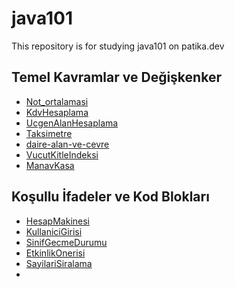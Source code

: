 # java101
This repository is for studying java101 on patika.dev

## Temel Kavramlar ve Değişkenker

- [Not_ortalamasi](https://github.com/yakupbozdemir/java101/blob/main/project/Not_Ortalamasi/src/Main.java)
- [KdvHesaplama](https://github.com/yakupbozdemir/java101/blob/main/project/KdvHesaplama/src/Main.java)
- [UcgenAlanHesaplama](https://github.com/yakupbozdemir/java101/blob/main/project/UcgenAlanHesaplama/src/Main.java)
- [Taksimetre](https://github.com/yakupbozdemir/java101/blob/main/project/Taksimetre/src/Main.java)
- [daire-alan-ve-cevre](https://github.com/yakupbozdemir/java101/blob/main/project/daire-alan-ve-cevre/src/Main.java)
- [VucutKitleIndeksi](https://github.com/yakupbozdemir/java101/blob/main/project/VucutKitleIndeksi/src/Main.java)
- [ManavKasa](https://github.com/yakupbozdemir/java101/blob/main/project/ManavKasa/src/Main.java)

## Koşullu İfadeler ve Kod Blokları

- [HesapMakinesi](https://github.com/yakupbozdemir/java101/blob/main/project/HesapMakinesi/src/Main.java)
- [KullaniciGirisi]()
- [SinifGecmeDurumu](https://github.com/yakupbozdemir/java101/blob/main/project/SinifGecmeDurumu/src/Main.java)
- [EtkinlikOnerisi]()
- [SayilariSiralama](https://github.com/yakupbozdemir/java101/blob/main/project/SayilariSiralama/src/Main.java)
- []()
